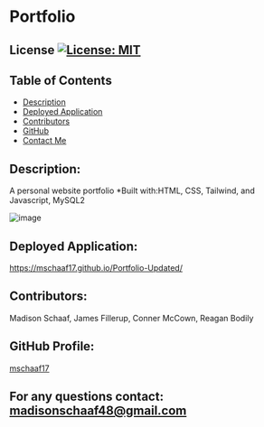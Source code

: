 # Portfolio
## License [![License: MIT](https://img.shields.io/badge/License-MIT-yellow.svg)](https://opensource.org/licenses/MIT)
## Table of Contents
* [Description](#description)
* [Deployed Application](#deployed-application)
* [Contributors](#contributors)
* [GitHub](#github-profile)
* [Contact Me](#for-any-questions-contact)

## Description:
A personal website portfolio 
*Built with:HTML, CSS, Tailwind, and Javascript, MySQL2

![image](https://user-images.githubusercontent.com/97362296/183311994-6da48736-4871-41c9-91ce-9ba777399d99.png)





## Deployed Application:
https://mschaaf17.github.io/Portfolio-Updated/


## Contributors:
Madison Schaaf, James Fillerup, Conner McCown, Reagan Bodily


## GitHub Profile:
[mschaaf17](https://github.com/mschaaf17)

## For any questions contact: madisonschaaf48@gmail.com
